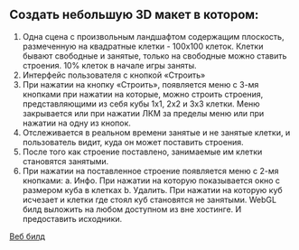 ## Создать небольшую 3D макет в котором: ##
1.	Одна сцена с произвольным ландшафтом содержащим плоскость, размеченную на квадратные клетки - 100х100 клеток. Клетки бывают свободные и занятые, только на свободные можно ставить строения. 10% клеток в начале игры заняты. 
2.	Интерфейс пользователя с кнопкой «Строить»
3.	При нажатии на кнопку «Строить», появляется меню с 3-мя кнопками при нажатии на которые, можно строить строения, представляющими из себя кубы 1х1, 2х2 и 3х3 клетки. Меню закрывается или при нажатии ЛКМ за пределы меню или при нажатии на одну из кнопок.
4.	Отслеживается в реальном времени занятые и не занятые клетки, и пользователь видит, куда он может поставить строения.
5.	После того как строение поставлено, занимаемые им клетки становятся занятыми.
6.	При нажатии на поставленное строение появляется меню с 2-мя кнопками:
a.	Инфо. При нажатии на которую показывается окно с размером куба в клетках
b.	Удалить. При нажатии на которую куб исчезает и клетки где стоял куб становятся не занятыми.
WebGL билд выложить на любом доступном из вне хостинге. И предоставить исходники.

[Веб билд](http://porohkun.github.io/trilobite_test_web/)
